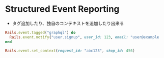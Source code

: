 # Structured Event Reporting

* タグ追加したり、独自のコンテキストを追加したり出来る

```ruby
Rails.event.tagged("graphql") do
  Rails.event.notify("user.signup", user_id: 123, email: "user@example.com")
end

Rails.event.set_context(request_id: "abc123", shop_id: 456)
```
